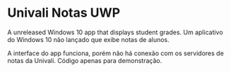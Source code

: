 # Univali Notas UWP
A unreleased Windows 10 app that displays student grades. 
Um aplicativo do Windows 10 não lançado que exibe notas de alunos. 

A interface do app funciona, porém não há conexão com os servidores de notas da Univali. Código apenas para demonstração.
